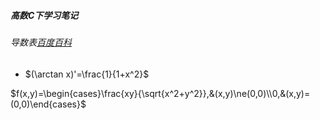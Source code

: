 ##### 高数C下学习笔记

###### 导数表[百度百科](https://baike.baidu.com/item/导数表/10889755?fr=aladdin)

- $(\arctan x)'=\frac{1}{1+x^2}$







$f(x,y)=\begin{cases}\frac{xy}{\sqrt{x^2+y^2}},&(x,y)\ne(0,0)\\0,&(x,y)=(0,0)\end{cases}$

